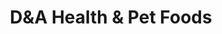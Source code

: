 ---
title: "D&A Health & Pet Foods"
url: /frinton-on-sea/dunda-health-und-pet-foods/
shop: Tiere
---